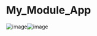 # My_Module_App
![image](https://user-images.githubusercontent.com/87350108/169295538-df3ca0eb-92ad-4469-8b96-bd66d7b6ea65.png)![image](https://user-images.githubusercontent.com/87350108/169295695-d1325cfc-bd5e-4f54-a92d-b80aca5dfb03.png)

